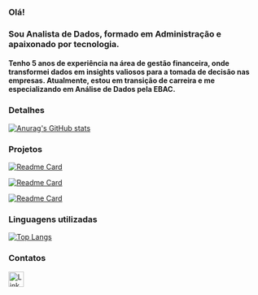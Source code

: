 ### Olá!

### Sou Analista de Dados, formado em Administração e apaixonado por tecnologia.
#### Tenho 5 anos de experiência na área de gestão financeira, onde transformei dados em insights valiosos para a tomada de decisão nas empresas. Atualmente, estou em transição de carreira e me especializando em Análise de Dados pela EBAC. 


### Detalhes

[![Anurag's GitHub stats](https://github-readme-stats.vercel.app/api?username=joaolucascv&show_icons=true&theme=dark)](https://github.com/anuraghazra/github-readme-stats)

### Projetos

[![Readme Card](https://github-readme-stats.vercel.app/api/pin/?username=joaolucascv&repo=coviddashboard-ebac&theme=dark)](https://github.com/anuraghazra/github-readme-stats)

[![Readme Card](https://github-readme-stats.vercel.app/api/pin/?username=joaolucascv&repo=consumodecerveja-ebac&theme=dark)](https://github.com/anuraghazra/github-readme-stats)

[![Readme Card](https://github-readme-stats.vercel.app/api/pin/?username=joaolucascv&repo=logisticaloggi-ebac&theme=dark)](https://github.com/anuraghazra/github-readme-stats)


### Linguagens utilizadas

[![Top Langs](https://github-readme-stats.vercel.app/api/top-langs/?username=joaolucascv&layout=compact)](https://github.com/anuraghazra/github-readme-stats)

### Contatos

[<img src='https://img.shields.io/badge/LinkedIn-0077B5?style=for-the-badge&logo=linkedin&logoColor=white' alt='Linkedin' height='30'>](https://www.linkedin.com/in/joaolucascv07/)
